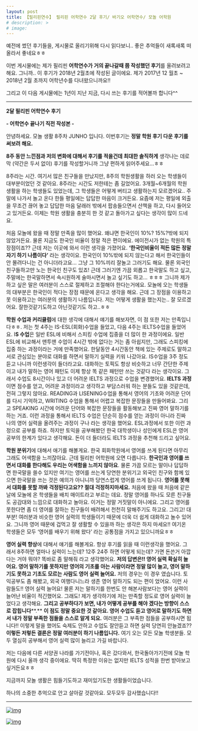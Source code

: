 ```yaml
---
layout: post
title: 【필리핀연수】 필리핀 어학연수 2달 후기/ 바기오 어학연수/ 모놀 어학원
# description: >
# image: 
---
```

 
예전에 썼던 후기들을, 게시물로 올리기위해 다시 읽다보니.. 좋은 추억들이 새록새록 떠올라서 좋네요ㅎㅎ

이번 게시물에는 제가 필리핀 **어학연수가 거의 끝나갈때 쯤 작성했던 후기**를 올려보려고해요. 그니까.. 이 후기가 2018년 2월초에 작성된 글이에요. 제가 2017년 12 월초 ~ 2018년 2월 초까지 어학년수를 다녀왔으니까요!!

그리고 이 다음 게시물에는 1년이 지난 지금, 다시 쓰는 후기를 적어볼까 합니다^^

***

**2달 필리핀 어학연수 후기** 

**- 어학연수 끝나기 직전 작성본 -**



  안녕하세요. 모놀 생활 8주차 JUNHO 입니다. 이번후기는 **정말 학원 후기 다운 후기를 써보려 해요.** 

**8주 동안 느낀점과 저의 변화에 대해서 후기를 적을건데 최대한 솔직하게** 생각나는 데로 막 (약간은 두서 없이) 후기를 작성할거니까 그냥 편하게 읽어주세요…ㅎㅎ



  8주라는 시간. 여기서 많은 친구들을 만났지만, 8주의 학원생활을 하러 오는 학생들이 대부분이었던 것 같아요. 8주라는 시간도 저한테는 좀 길었어요. 3개월~6개월의 학원 생활을 하는 학생들도 있었는데, 그 학생들은 어떻게 버티고 생활하는지 모르겠어요.. 주말에 나가서 놀고 온다 한들 평일에는 답답한 마음이 크거든요. 요즘에 저는 평일에 외출을 무조건 끊어 놓고 답답한 마음 달래러 밖에서 팝송들으면서 산책을 하고, 다시 들어오고 있거든요. 이제는 학원 생활을 충분히 한 것 같고 돌아가고 싶다는 생각이 많이 드네요. 



  처음 모놀에 왔을 때 정말 만족을 많이 했어요. 왜냐면 한국인이 10%? 15%?밖에 되지 않았거든요. 물론 지금도 한국인 비율이 정말 적은 편이에요. 에이전시가 없는 학원의 특장점이죠?? 근데 저는 이곳에 와서 이런 생각을 가졌어요. **‘한국인비율이 적든 많든 정말 자기 하기 나름이다’** 라는 생각이요. 한국인이 10%밖에 되지 않는다고 해서 한국인들이 안 몰려다니는 건 아니더라고요… 그냥 그 10%끼리 잘놀고 그러기도 해요. 물론 외국인 친구들하고만 노는 한국인 친구도 있죠! 근데 그러기엔 가끔 외롭고 한국말도 하고 싶고, 주말에는 한국말하면서 속시원하게 술마시면서 놀고 싶기도 하고… ㅎㅎㅎ 그니까 제가 하고 싶은 말은 여러분이 스스로 절제하고 조절해야 한다는거에요. 모놀에 오는 학생들의 대부분은 한국인이 적다는 장점 때문에 온다고 생각을 해요. 근데 그 장점을 이용하고 못 이용하고는 여러분의 생활하기 나름입니다. 저는 어떻게 생활을 했는지는.. 잘 모르겠어요. 잘한것같기도하고 아닌것같기도 하고..ㅎㅎ

 

   **학원 수업과 커리큘럼**에 대한 생각에 대해서 얘기를 해보자면, 이 점 또한 저는 만족입니다ㅎㅎ. 저는 첫 4주는 IS-ESL(회화)수업을 들었고, 다음 4주는 IELTS수업을 들었어요. I**S 수업**은 일반 ESL에 비해서 스피킹 수업에 집중을 더 많이 한 과정이에요. 일반ESL에 비교해서 맨투맨 수업이 4시간 밖에 없다는 거는 좀 아쉽지만, 그래도 스피킹에 집중 하는 과정이라는 거에 만족했어요. 한달동안 4시간동안 책에 있는 주제로도 말하고 서로 관심있는 분야로 대화를 하면서 말하기 실력을 키워 나갔아요. IS수업을 3주 정도 듣고 나니까 이런생각이 들더라고요. 대화하는 토픽도 항상 비슷하고 너무 간단한 주제이고 내가 말하는 영어 패턴도 이제 항상 똑 같은 패턴만 쓰는 것같다 라는 생각이요. 그래서 수업도 8시간이나 있고 더 어려운 IELTS 과정으로 수업을 변경했어요. **IELTS 과정**이면 점수를 얻고, 어려운 과정이라고 생각하고 부담스러워 하는 분들도 있을 것같은데, 전혀 그렇지 않아요. READING과 LISENING수업을 통해서 영어의 기초와 어려운 단어를 다시 기억하고, WRITING 수업을 통해서 어렵고 복잡한 문장들을 만들어봐요. 그리고 SPEAKING 시간에 어려운 단어와 복잡한 문장들을 활동해보고 진짜 영어 말하기를 하는 거죠. 이런 과정을 통해서 IELTS 수업은 단순히 점수를 얻는 과정이 아니라 진짜 나의 영어 실력을 올려주는 과정이 구나 라는 생각을 했어요. ESL과정에서 또한 이런 과정으로 공부를 하죠. 하지만 토익을 공부해봤던 한국 대학생이나 성인에게 ESL은 영어공부의 한계가 있다고 생각해요. 돈이 더 들더라도 IELTS 과정을 추천해 드리고 싶어요. 



   **학원 분위기**에 대해서 애기를 해볼게요. 한국 회화학원에서 영어를 쓰게 된다면 아무리 그래도 어색함을 느끼잖아요. 근데 필리핀 어학원에 오면 다릅니다. **한국인과 영어를 쓰면서 대화를 한다해도 우리는 어색함을 느끼지 않아요**. 물론 가끔 모르는 말이나 답답하면 한국말을 쓸수 있지만 여기는 영어를 쓰는게 당연한 분위기고 외국인 친구와 함께 있으면 한국말을 쓰는 것은 예의가 아니니까 당연스럽게 영어를 쓰게 됩니다. **영어를 못해서 대화를 못할 까봐 걱정된다고요?? 절대 걱정하지마세요.** 처음에 왔을 때 처음에 같은 날에 모놀에 온 학생들을 배치 매이트라고 부르는 데요. 정말 영어를 하나도 모른 친구들도 공감대와 느낌으로 대화하고 놀아요. 이거는 정말 거짓말이 아니에요. 그리고 영어를 못한다면 좀 더 영어를 잘하는 친구들이 배려해서 천천히 말해주기도 하고요. 그리고! 대부분! 여러분과 비슷한 영어 실력의 학생들이기 때문에 더욱 더 쉽게 대화하고 놀수 있어요. 그니까 영어 때문에 겁먹고 잘 생활할 수 있을까 하는 생각은 하지 마세요!! 여기온 학생들은 모두 ‘영어를 배우기 위해 왔다’ 라는 공통점을 가지고 있으니까요ㅎㅎ



  **영어 실력 향상**에 대해서 얘기를 해볼게요. 항상 후기를 읽을 때 이런생각을 했어요. 그래서 8주하면 얼마나 실력이 느는데? 12주 24주 하면 어떻게 되는데? 가면 돈쓴거 아깝다는 거야 뭐야? 똑바로 좀 말해줘 라고 생각했어요. **저의 답변은!! 영어 실력 확실히 늘어요. 영어 말하기를 못하지만 영어의 기초를 아는 사람이라면 정말 많이 늘고, 영어 말하기도 못하고 기초도 모르는 사람도 영어 실력 늘어요.** 저의 경우는 이 경우 였습니다. 토익공부도 좀 해봤고, 외국 여행다니느라 생존 영어 말하기도 되는 편이 었어요. 이런 사람들도!! 영어 실력 늘어요! 물론 저는 말하기를 한번도 안 해본사람보다는 영어 실력이 늘어난 비율이 적긴했어요. 그래도! 제가 생각하기에 저는 만족할 정도로 영어 실력이 늘었다고 생각해요. **그리고 공부하다가 보면, 내가 어떻게 공부를 해야 겠다는 방향이 스스로 잡힙니다****.** **이 점도 정말 중요한 것 같아요. 영어 수업도 듣고 영어로 말하기도 하면서 내가 정말 부족한 점들을 스스로 알게 되요.** 여러분은 그 부족한 점들을 공부하시면 됩니다!!  이렇게 말을 했어도 숙제도 안하고 수업도 잘안듣고 하면 실력 당연히 안늘겠죠?? **이렇든 저렇든 결론은 정말 여러분이 하기 나름입니다.** 여기 오는 모든 모놀 학생분들. 모두 열심히 공부해서 영어 실력 많이 늘리고 가길 바랍니다. 



  저는 다음에 다른 서양권 나라를 가기전이나, 혹은 갔다와서, 한국돌아가기전에 모놀 학원에 다시 올까 생각 중이에요. 딱히 특정한 이유는 없지만 IELTS 성적을 한번 받아보고 싶거든요ㅎㅎ 

지금까지 모놀 생활은 힘들기도하고 재미있기도한 생활들이었습니다. 

하나의 소중한 추억으로 안고 살아갈 것같아요. 모두모두 감사했습니다!!



***

[![img](https://postfiles.pstatic.net/MjAxOTAzMTJfNzIg/MDAxNTUyMzQ4NTQyMjk1.vN3JyAQGmRkIysLNiioFWkOFQwfIK3540C-YgH7pB48g.2E4mxyV_iFhe4wBxFj1Z9pVFPKLg9xwGgTav-cpyN8Ag.PNG.sb020518/SE-13f84beb-2740-4b1c-835d-16e4d872cd8c.png?type=w773)](https://blog.naver.com/PostView.nhn?blogId=sb020518&logNo=221486083035&categoryNo=10&parentCategoryNo=0&viewDate=&currentPage=1&postListTopCurrentPage=1&from=postList&userTopListOpen=true&userTopListCount=5&userTopListManageOpen=false&userTopListCurrentPage=1#)

[![img](https://postfiles.pstatic.net/MjAxOTAzMTJfMjI4/MDAxNTUyMzQ4NTU1Mjk3.mi5zG2Bqf-44iZMUtcfOTUwQHGEa5l3Qd_uYBobxAkEg.AWMiJCHPYChyn3fDdRDwyGcfWj_g1MIZq1y6hndLWkUg.PNG.sb020518/SE-6cd14faa-c8ef-402a-9d84-75692b53f8e1.png?type=w773)](https://blog.naver.com/PostView.nhn?blogId=sb020518&logNo=221486083035&categoryNo=10&parentCategoryNo=0&viewDate=&currentPage=1&postListTopCurrentPage=1&from=postList&userTopListOpen=true&userTopListCount=5&userTopListManageOpen=false&userTopListCurrentPage=1#)